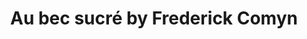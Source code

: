 ---
title: "Au bec sucré by Frederick Comyn"
url: /paris/au-bec-sucre-by-frederick-comyn/
shop: boulangerie
---